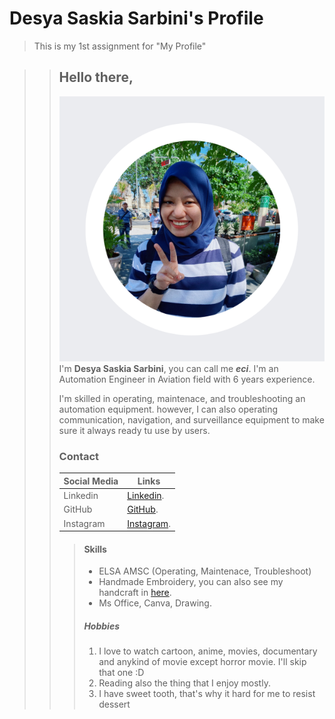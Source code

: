 # Desya Saskia Sarbini's Profile
> This is my 1st assignment for "My Profile"

>> ## Hello there,
>>![Alt text](Assets/chi.png)
>>I'm **Desya Saskia Sarbini**, you can call me ***eci***. I'm an Automation Engineer in Aviation field with 6  years experience. 
>>
>>I'm skilled in operating, maintenace, and troubleshooting an automation equipment. however, I can also operating communication, navigation, and surveillance equipment to make sure it always ready tu use by users.
>>
>> ### Contact 
>>| Social Media  | Links                                                               |
>>| ------------- |---------------------------------------------------------------------|
>>| Linkedin      | [Linkedin](https://www.linkedin.com/in/desya-sarbini).              |
>>| GitHub        | [GitHub](https://github.com/desyasarbini).                          |
>>| Instagram     | [Instagram](https://www.instagram.com/deesyaaaaasarbiniiiii_/).     |
>>
>>> #### Skills
>>> - ELSA AMSC (Operating, Maintenace, Troubleshoot)
>>> - Handmade Embroidery, you can also see my handcraft in [here](https://www.instagram.com/aerigom_/).  
>>> - Ms Office, Canva, Drawing.
>>>
>>> ##### Hobbies
>>> 1. I love to watch cartoon, anime, movies, documentary and  anykind of movie except horror movie. I'll skip that one :D
>>> 2. Reading also the thing that I enjoy mostly.
>>> 3. I have sweet tooth, that's why it hard for me to resist dessert 
>>>







